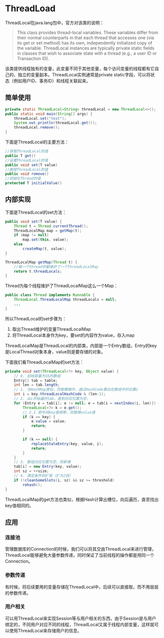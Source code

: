 # ThreadLoad

ThreadLocal在java.lang包中，官方对该类的说明：

>This class provides thread-local variables. These variables differ from their normal counterparts in that each thread that accesses one (via its get or set method) has its own, independently initialized copy of the variable. ThreadLocal instances are typically private static fields in classes that wish to associate state with a thread (e.g., a user ID or Transaction ID).

该类提供线程独有的变量，此变量不同于其他变量，每个访问变量的线程都有它自己的、独立的变量副本。ThreadLocal实例通常是private static字段，可以将状态（例如用户ID、事务ID）和线程关联起来。

## 简单使用

```java
private static ThreadLocal<String> threadLocal = new ThreadLocal<>();
public static void main(String[] args) {
    threadLocal.set("test");
    System.out.println(threadLocal.get());
    threadLocal.remove();
}
```

下面是ThreadLocal的主要方法：

```java
//获取ThreadLocal的值
public T get()
//设置ThreadLocal的值
public void set(T value)
//删除ThreadLocal的值
public void romove()
//初始化Thread的值
protected T initialValue()
```

## 内部实现

下面是ThreadLocal的set方法：

```java
public void set(T value) {
    Thread t = Thread.currentThread();
    ThreadLocalMap map = getMap(t);
    if (map != null)
        map.set(this, value);
    else
        createMap(t, value);
}
```

```java
ThreadLocalMap getMap(Thread t) {
  	//每一个thread中都维护了一个ThreadLocalMap
  	return t.threadLocals;
}
```

Thread为每个线程维护了ThreadLocalMap这么一个Map：

```java
public class Thread implements Runnable {
    ThreadLocal.ThreadLocalMap threadLocals = null;
    ...
}
```

所以ThreadLocal的set步骤为：

1. 取出Thread维护的变量ThreadLocalMap
2. 将ThreadLocal本身作为key，要set的内容作为value，存入map

ThreadLocalMap是ThreadLocal的内部类，内部是一个Entry数组，Entry的key是LocalThread对象本身，value则是要存储的对象。

下面我们看ThreadLocalMap的set方法：

```java
private void set(ThreadLocal<?> key, Object value) {
    // 0. 初始容量为16的数组
    Entry[] tab = table;
    int len = tab.length;
    // 1. 与HashMap类似，同取模操作，通过HashCode算出在数组中的位置i
    int i = key.threadLocalHashCode & (len-1);
	// 2. 从i开始遍历tab，直到对应位置为空，
    for (Entry e = tab[i]; e != null; e = tab[i = nextIndex(i, len)]) {
        ThreadLocal<?> k = e.get();
        // 2.1 若中间key值相等，则替换value值
        if (k == key) {
            e.value = value;
            return;
        }

        if (k == null) {
            replaceStaleEntry(key, value, i);
            return;
        }
    }
	// 3. 数组对应位置为空，则新增
    tab[i] = new Entry(key, value);
    int sz = ++size;
    // 4. 满足条件则扩容（扩大2倍）
    if (!cleanSomeSlots(i, sz) && sz >= threshold)
        rehash();
}
```

ThreadLocalMap的get方法也类似，根据Hash计算出槽位，向后遍历，直至找出key值相同的。

## 应用

### 连接池

管理数据库的Connection的时候，我们可以将其交由ThreadLocal来进行管理，ThreadLocal能够避免大量参数传递，同时保证了当前线程的操作都是用同一个Connection。

### 参数传递

有时候，将后续要用的变量存储在ThreadLocal中，后续可以直接取，而不用层层的参数传递。

### 用户相关

可以用ThreadLocal来实现Session等与用户相关的东西，由于Session是与用户绑定的，不同用户对应不同的线程，ThreadLocal又属于线程内部变量，这样就可以使用ThreadLocal来存储用户的信息。
